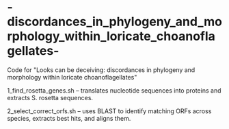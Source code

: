 # -discordances_in_phylogeny_and_morphology_within_loricate_choanoflagellates-
Code for "Looks can be deceiving: discordances in phylogeny and morphology within loricate choanoflagellates" 

1_find_rosetta_genes.sh – translates nucleotide sequences into proteins and extracts S. rosetta sequences.

2_select_correct_orfs.sh – uses BLAST to identify matching ORFs across species, extracts best hits, and aligns them.
